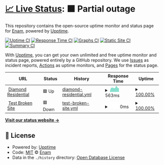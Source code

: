 # [📈 Live Status](https://thatsenam.github.io/uptime): <!--live status--> **🟧 Partial outage**

This repository contains the open-source uptime monitor and status page for [Enam](enam.me), powered by [Upptime](https://github.com/upptime/upptime).

[![Uptime CI](https://github.com/thatsenam/uptime/workflows/Uptime%20CI/badge.svg)](https://github.com/thatsenam/uptime/actions?query=workflow%3A%22Uptime+CI%22)
[![Response Time CI](https://github.com/thatsenam/uptime/workflows/Response%20Time%20CI/badge.svg)](https://github.com/thatsenam/uptime/actions?query=workflow%3A%22Response+Time+CI%22)
[![Graphs CI](https://github.com/thatsenam/uptime/workflows/Graphs%20CI/badge.svg)](https://github.com/thatsenam/uptime/actions?query=workflow%3A%22Graphs+CI%22)
[![Static Site CI](https://github.com/thatsenam/uptime/workflows/Static%20Site%20CI/badge.svg)](https://github.com/thatsenam/uptime/actions?query=workflow%3A%22Static+Site+CI%22)
[![Summary CI](https://github.com/thatsenam/uptime/workflows/Summary%20CI/badge.svg)](https://github.com/thatsenam/uptime/actions?query=workflow%3A%22Summary+CI%22)

With [Upptime](https://upptime.js.org), you can get your own unlimited and free uptime monitor and status page, powered entirely by a GitHub repository. We use [Issues](https://github.com/thatsenam/uptime/issues) as incident reports, [Actions](https://github.com/thatsenam/uptime/actions) as uptime monitors, and [Pages](https://thatsenam.github.io/uptime) for the status page.

<!--start: status pages-->
<!-- This summary is generated by Upptime (https://github.com/upptime/upptime) -->
<!-- Do not edit this manually, your changes will be overwritten -->
<!-- prettier-ignore -->
| URL | Status | History | Response Time | Uptime |
| --- | ------ | ------- | ------------- | ------ |
| <img alt="" src="https://icons.duckduckgo.com/ip3/diamondresidential.com.ico" height="13"> [Diamond Residential](https://diamondresidential.com) | 🟩 Up | [diamond-residential.yml](https://github.com/thatsenam/uptime/commits/HEAD/history/diamond-residential.yml) | <details><summary><img alt="Response time graph" src="./graphs/diamond-residential/response-time-week.png" height="20"> 563ms</summary><br><a href="https://thatsenam.github.io/uptime/history/diamond-residential"><img alt="Response time 667" src="https://img.shields.io/endpoint?url=https%3A%2F%2Fraw.githubusercontent.com%2Fthatsenam%2Fuptime%2FHEAD%2Fapi%2Fdiamond-residential%2Fresponse-time.json"></a><br><a href="https://thatsenam.github.io/uptime/history/diamond-residential"><img alt="24-hour response time 584" src="https://img.shields.io/endpoint?url=https%3A%2F%2Fraw.githubusercontent.com%2Fthatsenam%2Fuptime%2FHEAD%2Fapi%2Fdiamond-residential%2Fresponse-time-day.json"></a><br><a href="https://thatsenam.github.io/uptime/history/diamond-residential"><img alt="7-day response time 563" src="https://img.shields.io/endpoint?url=https%3A%2F%2Fraw.githubusercontent.com%2Fthatsenam%2Fuptime%2FHEAD%2Fapi%2Fdiamond-residential%2Fresponse-time-week.json"></a><br><a href="https://thatsenam.github.io/uptime/history/diamond-residential"><img alt="30-day response time 631" src="https://img.shields.io/endpoint?url=https%3A%2F%2Fraw.githubusercontent.com%2Fthatsenam%2Fuptime%2FHEAD%2Fapi%2Fdiamond-residential%2Fresponse-time-month.json"></a><br><a href="https://thatsenam.github.io/uptime/history/diamond-residential"><img alt="1-year response time 667" src="https://img.shields.io/endpoint?url=https%3A%2F%2Fraw.githubusercontent.com%2Fthatsenam%2Fuptime%2FHEAD%2Fapi%2Fdiamond-residential%2Fresponse-time-year.json"></a></details> | <details><summary><a href="https://thatsenam.github.io/uptime/history/diamond-residential">100.00%</a></summary><a href="https://thatsenam.github.io/uptime/history/diamond-residential"><img alt="All-time uptime 99.96%" src="https://img.shields.io/endpoint?url=https%3A%2F%2Fraw.githubusercontent.com%2Fthatsenam%2Fuptime%2FHEAD%2Fapi%2Fdiamond-residential%2Fuptime.json"></a><br><a href="https://thatsenam.github.io/uptime/history/diamond-residential"><img alt="24-hour uptime 100.00%" src="https://img.shields.io/endpoint?url=https%3A%2F%2Fraw.githubusercontent.com%2Fthatsenam%2Fuptime%2FHEAD%2Fapi%2Fdiamond-residential%2Fuptime-day.json"></a><br><a href="https://thatsenam.github.io/uptime/history/diamond-residential"><img alt="7-day uptime 100.00%" src="https://img.shields.io/endpoint?url=https%3A%2F%2Fraw.githubusercontent.com%2Fthatsenam%2Fuptime%2FHEAD%2Fapi%2Fdiamond-residential%2Fuptime-week.json"></a><br><a href="https://thatsenam.github.io/uptime/history/diamond-residential"><img alt="30-day uptime 99.85%" src="https://img.shields.io/endpoint?url=https%3A%2F%2Fraw.githubusercontent.com%2Fthatsenam%2Fuptime%2FHEAD%2Fapi%2Fdiamond-residential%2Fuptime-month.json"></a><br><a href="https://thatsenam.github.io/uptime/history/diamond-residential"><img alt="1-year uptime 99.96%" src="https://img.shields.io/endpoint?url=https%3A%2F%2Fraw.githubusercontent.com%2Fthatsenam%2Fuptime%2FHEAD%2Fapi%2Fdiamond-residential%2Fuptime-year.json"></a></details>
| <img alt="" src="https://icons.duckduckgo.com/ip3/thissitedoesnotexist.koj.co.ico" height="13"> [Test Broken Site](https://thissitedoesnotexist.koj.co) | 🟥 Down | [test-broken-site.yml](https://github.com/thatsenam/uptime/commits/HEAD/history/test-broken-site.yml) | <details><summary><img alt="Response time graph" src="./graphs/test-broken-site/response-time-week.png" height="20"> 0ms</summary><br><a href="https://thatsenam.github.io/uptime/history/test-broken-site"><img alt="Response time 0" src="https://img.shields.io/endpoint?url=https%3A%2F%2Fraw.githubusercontent.com%2Fthatsenam%2Fuptime%2FHEAD%2Fapi%2Ftest-broken-site%2Fresponse-time.json"></a><br><a href="https://thatsenam.github.io/uptime/history/test-broken-site"><img alt="24-hour response time 0" src="https://img.shields.io/endpoint?url=https%3A%2F%2Fraw.githubusercontent.com%2Fthatsenam%2Fuptime%2FHEAD%2Fapi%2Ftest-broken-site%2Fresponse-time-day.json"></a><br><a href="https://thatsenam.github.io/uptime/history/test-broken-site"><img alt="7-day response time 0" src="https://img.shields.io/endpoint?url=https%3A%2F%2Fraw.githubusercontent.com%2Fthatsenam%2Fuptime%2FHEAD%2Fapi%2Ftest-broken-site%2Fresponse-time-week.json"></a><br><a href="https://thatsenam.github.io/uptime/history/test-broken-site"><img alt="30-day response time 0" src="https://img.shields.io/endpoint?url=https%3A%2F%2Fraw.githubusercontent.com%2Fthatsenam%2Fuptime%2FHEAD%2Fapi%2Ftest-broken-site%2Fresponse-time-month.json"></a><br><a href="https://thatsenam.github.io/uptime/history/test-broken-site"><img alt="1-year response time 0" src="https://img.shields.io/endpoint?url=https%3A%2F%2Fraw.githubusercontent.com%2Fthatsenam%2Fuptime%2FHEAD%2Fapi%2Ftest-broken-site%2Fresponse-time-year.json"></a></details> | <details><summary><a href="https://thatsenam.github.io/uptime/history/test-broken-site">100.00%</a></summary><a href="https://thatsenam.github.io/uptime/history/test-broken-site"><img alt="All-time uptime 100.00%" src="https://img.shields.io/endpoint?url=https%3A%2F%2Fraw.githubusercontent.com%2Fthatsenam%2Fuptime%2FHEAD%2Fapi%2Ftest-broken-site%2Fuptime.json"></a><br><a href="https://thatsenam.github.io/uptime/history/test-broken-site"><img alt="24-hour uptime 100.00%" src="https://img.shields.io/endpoint?url=https%3A%2F%2Fraw.githubusercontent.com%2Fthatsenam%2Fuptime%2FHEAD%2Fapi%2Ftest-broken-site%2Fuptime-day.json"></a><br><a href="https://thatsenam.github.io/uptime/history/test-broken-site"><img alt="7-day uptime 100.00%" src="https://img.shields.io/endpoint?url=https%3A%2F%2Fraw.githubusercontent.com%2Fthatsenam%2Fuptime%2FHEAD%2Fapi%2Ftest-broken-site%2Fuptime-week.json"></a><br><a href="https://thatsenam.github.io/uptime/history/test-broken-site"><img alt="30-day uptime 100.00%" src="https://img.shields.io/endpoint?url=https%3A%2F%2Fraw.githubusercontent.com%2Fthatsenam%2Fuptime%2FHEAD%2Fapi%2Ftest-broken-site%2Fuptime-month.json"></a><br><a href="https://thatsenam.github.io/uptime/history/test-broken-site"><img alt="1-year uptime 100.00%" src="https://img.shields.io/endpoint?url=https%3A%2F%2Fraw.githubusercontent.com%2Fthatsenam%2Fuptime%2FHEAD%2Fapi%2Ftest-broken-site%2Fuptime-year.json"></a></details>

<!--end: status pages-->

[**Visit our status website →**](https://thatsenam.github.io/uptime)

## 📄 License

- Powered by: [Upptime](https://github.com/upptime/upptime)
- Code: [MIT](./LICENSE) © [Enam](enam.me)
- Data in the `./history` directory: [Open Database License](https://opendatacommons.org/licenses/odbl/1-0/)

